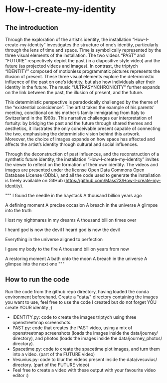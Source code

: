 # How-I-create-my-identity

## The introduction
Through the exploration of the artist’s identity, the installation “How-I-create-my-identity” investigates the structure of one’s identity, particularly through the lens of time and space.  Time is symbolically represented by the three visual elements of the installation. The two videos “PAST” and “FUTURE” respectively depict the past (in a diapositive style video) and the future (as projected videos and images). In contrast, the triptych “IDENTITY” composed of motionless programmatic pictures represents the illusion of present. These three visual elements explore the deterministic influence of the past on one’s identity, but also how individuals alter their identity in the future. The music “ULTRASYNCHRONICITY” further expands on the link between the past, the illusion of present, and the future.

This deterministic perspective is paradoxically challenged by the theme of the “existential coincidence”. The artist takes the example of his parents’ meeting, conditional on his mother’s family immigrating from Italy to Switzerland in the 1960s. This narrative challenges our interpretation of fortuity: by bridging the past and the future through shared themes and aesthetics, it illustrates the only conceivable present capable of connecting the two, emphasising the deterministic vision behind this artwork. Moreover, the choice of images expands on how space has affected and affects the artist’s identity through cultural and social influences. 

Through the deconstruction of past influences, and the reconstruction of a synthetic future identity, the installation “How-I-create-my-identity” invites the viewer to reflect on the formation of their own identity. The videos and images are presented under the license Open Data Commons Open Database License (ODbL), and all the code used to generate the installation is freely available on GitHub (https://github.com/Mass23/How-I-create-my-identity).

"""
I found the needle in the haystack
A thousand billion years ago

A defining moment
A precise occasion
A breach in the universe
A glimpse into the truth

I lost my nightmares in my dreams
A thousand billion times over

I heard god is now the devil
I heard god is now the devil

Everything in the universe aligned to perfection

I gave my body to the fire
A thousand billion years from now

A restoring moment
A bath onto the moon
A breach in the universe
A glimpse into the next one
"""

## How to run the code
Run the code from the github repo directory, having loaded the conda environment beforehand.
Create a "data/" directory containing the images you want to use, feel free to use the code I created but do not forget YOU create YOUR identity ;)

- IDENTITY.py: code to create the images triptych using three openstreetmap screenshots.
- PAST.py: code that creates the PAST video, using a mix of openstreetmap screenshots (loads the images inside the data/journey/ directory), and photos (loads the images inside the data/journey_photos/ directory).
- Spacetime.py: code to create the spacetime plot images, and turn them into a video. (part of the FUTURE video)
- Vesuvius.py: code to blur the videos present inside the data/vesuvius/ directory. (part of the FUTURE video)
- Feel free to create a video with these output with your favourite video editor :)

